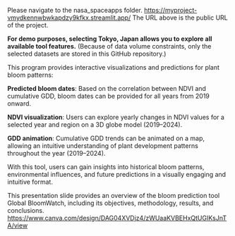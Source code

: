 Please navigate to the nasa_spaceapps folder.
https://myproject-vmydkennwbwkapdzy9kfkx.streamlit.app/ The URL above is the public URL of the project.

**For demo purposes, selecting Tokyo, Japan allows you to explore all available tool features.** (Because of data volume constraints, only the selected datasets are stored in this GitHub repository.)


This program provides interactive visualizations and predictions for plant bloom patterns:

**Predicted bloom dates**: Based on the correlation between NDVI and cumulative GDD, bloom dates can be provided for all years from 2019 onward.

**NDVI visualization**: Users can explore yearly changes in NDVI values for a selected year and region on a 3D globe model (2019–2024).

**GDD animation**: Cumulative GDD trends can be animated on a map, allowing an intuitive understanding of plant development patterns throughout the year (2019–2024).

With this tool, users can gain insights into historical bloom patterns, environmental influences, and future predictions in a visually engaging and intuitive format.


This presentation slide provides an overview of the bloom prediction tool Global BloomWatch, including its objectives, methodology, results, and conclusions.
https://www.canva.com/design/DAG04XVDjz4/zWUaaKVBEHxQtUGIKsJnTA/view

